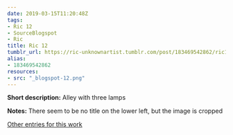 ```yaml
---
date: 2019-03-15T11:20:48Z
tags:
- Ric 12
- SourceBlogspot
- Ric
title: Ric 12
tumblr_url: https://ric-unknownartist.tumblr.com/post/183469542862/ric12
alias:
- 183469542862
resources:
- src: "_blogspot-12.png"
---
```


**Short description:** Alley with three lamps

**Notes:** There seem to be no title on the lower left, but the image is cropped

[Other entries for this work](/tags/ric-12)
